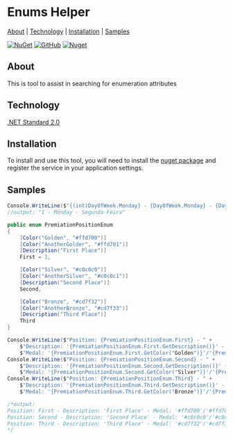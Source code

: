 # Enums Helper

[About](#about) | [Technology](#technology) | [Installation](#installation) | [Samples](#samples)

[![NuGet](https://img.shields.io/nuget/v/enum-helper?style=flat)](https://www.nuget.org/packages/dotnet-directory-files-utility) [![GitHub](https://img.shields.io/github/license/quemuel-nassor/EnumsHelper?color=green&style=flat)](https://github.com/Quemuel-Nassor/EnumsHelper/blob/master/LICENSE.txt) [![Nuget](https://img.shields.io/nuget/dt/enum-helper?color=informational&style=flat)](https://www.nuget.org/packages/enum-helper)

## About
This is tool to assist in searching for enumeration attributes

## Technology

[.NET Standard 2.0](https://learn.microsoft.com/pt-br/dotnet/standard/net-standard?tabs=net-standard-2-0)

## Installation
To install and use this tool, you will need to install the [nuget package](https://www.nuget.org/packages/enum-helper) and register the service in your application settings.

## Samples

```c#
Console.WriteLine($"{(int)DayOfWeek.Monday} - {DayOfWeek.Monday} - {DayOfWeek.Monday.GetFormattedDayOfWeek()}");
//output: "1 - Monday - Segunda-Feira"
```

```c#
public enum PremiationPositionEnum
{
    [Color("Golden", "#ffd700")]
    [Color("AnotherGolder", "#ffd701")]
    [Description("First Place")]
    First = 1,

    [Color("Silver", "#c0c0c0")]
    [Color("AnotherSilver", "#c0c0c1")]
    [Description("Second Place")]
    Second,

    [Color("Bronze", "#cd7f32")]
    [Color("AnotherBronze", "#cd7f33")]
    [Description("Third Place")]
    Third
}

Console.WriteLine($"Position: {PremiationPositionEnum.First} - " +
    $"Description: '{PremiationPositionEnum.First.GetDescription()}' - " +
    $"Medal: '{PremiationPositionEnum.First.GetColor("Golden")}'/'{PremiationPositionEnum.First.GetColor("AnotherGolden")}'");
Console.WriteLine($"Position: {PremiationPositionEnum.Second} - " +
    $"Description: '{PremiationPositionEnum.Second.GetDescription()}' - " +
    $"Medal: '{PremiationPositionEnum.Second.GetColor("Silver")}'/'{PremiationPositionEnum.Second.GetColor("AnotherSilver")}'");
Console.WriteLine($"Position: {PremiationPositionEnum.Third} - " +
    $"Description: '{PremiationPositionEnum.Third.GetDescription()}' - " +
    $"Medal: '{PremiationPositionEnum.Third.GetColor("Bronze")}'/'{PremiationPositionEnum.Third.GetColor("AnotherBronze")}'");

/*output:
Position: First - Description: 'First Place' - Medal: '#ffd700'/'#ffd701'
Position: Second - Description: 'Second Place' - Medal: '#c0c0c0'/'#c0c0c1'
Position: Third - Description: 'Third Place' - Medal: '#cd7f32'/'#cd7f33'
*/
```